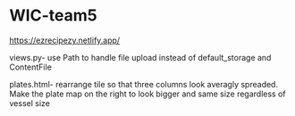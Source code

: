 # WIC-team5
https://ezrecipezy.netlify.app/

views.py- use Path to handle file upload instead of default_storage and ContentFile

plates.html- rearrange tile so that three columns look averagly spreaded. Make the plate map on the right to look bigger and same size regardless of vessel size
